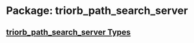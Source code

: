 # Package: triorb_path_search_server


## [triorb_path_search_server Types](../TriOrb-ROS2-Types/triorb_path_search_server/README.md)